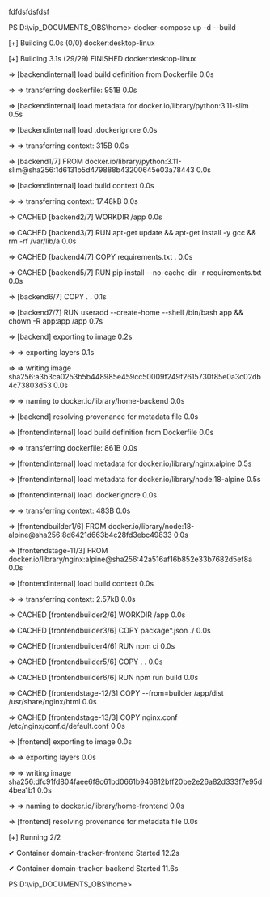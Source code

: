 fdfdsfdsfdsf



PS D:\vip_DOCUMENTS_OBS\home> docker-compose up -d --build

[+] Building 0.0s (0/0)  docker:desktop-linux

[+] Building 3.1s (29/29) FINISHED                                                  docker:desktop-linux

 => [backendinternal] load build definition from Dockerfile                                        0.0s

 => => transferring dockerfile: 951B                                                                0.0s

 => [backendinternal] load metadata for docker.io/library/python:3.11-slim                         0.5s

 => [backendinternal] load .dockerignore                                                           0.0s

 => => transferring context: 315B                                                                   0.0s

 => [backend1/7] FROM docker.io/library/python:3.11-slim@sha256:1d6131b5d479888b43200645e03a78443  0.0s

 => [backendinternal] load build context                                                           0.0s

 => => transferring context: 17.48kB                                                                0.0s

 => CACHED [backend2/7] WORKDIR /app                                                               0.0s

 => CACHED [backend3/7] RUN apt-get update && apt-get install -y     gcc     && rm -rf /var/lib/a  0.0s

 => CACHED [backend4/7] COPY requirements.txt .                                                    0.0s

 => CACHED [backend5/7] RUN pip install --no-cache-dir -r requirements.txt                         0.0s

 => [backend6/7] COPY . .                                                                          0.1s

 => [backend7/7] RUN useradd --create-home --shell /bin/bash app && chown -R app:app /app          0.7s

 => [backend] exporting to image                                                                    0.2s

 => => exporting layers                                                                             0.1s

 => => writing image sha256:a3b3ca0253b5b448985e459cc50009f249f2615730f85e0a3c02db4c73803d53        0.0s

 => => naming to docker.io/library/home-backend                                                     0.0s

 => [backend] resolving provenance for metadata file                                                0.0s

 => [frontendinternal] load build definition from Dockerfile                                       0.0s

 => => transferring dockerfile: 861B                                                                0.0s

 => [frontendinternal] load metadata for docker.io/library/nginx:alpine                            0.5s

 => [frontendinternal] load metadata for docker.io/library/node:18-alpine                          0.5s

 => [frontendinternal] load .dockerignore                                                          0.0s

 => => transferring context: 483B                                                                   0.0s

 => [frontendbuilder1/6] FROM docker.io/library/node:18-alpine@sha256:8d6421d663b4c28fd3ebc49833  0.0s

 => [frontendstage-11/3] FROM docker.io/library/nginx:alpine@sha256:42a516af16b852e33b7682d5ef8a  0.0s

 => [frontendinternal] load build context                                                          0.0s

 => => transferring context: 2.57kB                                                                 0.0s

 => CACHED [frontendbuilder2/6] WORKDIR /app                                                      0.0s

 => CACHED [frontendbuilder3/6] COPY package*.json ./                                             0.0s

 => CACHED [frontendbuilder4/6] RUN npm ci                                                        0.0s

 => CACHED [frontendbuilder5/6] COPY . .                                                          0.0s

 => CACHED [frontendbuilder6/6] RUN npm run build                                                 0.0s

 => CACHED [frontendstage-12/3] COPY --from=builder /app/dist /usr/share/nginx/html               0.0s

 => CACHED [frontendstage-13/3] COPY nginx.conf /etc/nginx/conf.d/default.conf                    0.0s

 => [frontend] exporting to image                                                                   0.0s

 => => exporting layers                                                                             0.0s

 => => writing image sha256:dfc91fd804faee6f8c61bd0661b946812bff20be2e26a82d333f7e95d4bea1b1        0.0s

 => => naming to docker.io/library/home-frontend                                                    0.0s

 => [frontend] resolving provenance for metadata file                                               0.0s

[+] Running 2/2

 ✔ Container domain-tracker-frontend  Started                                                      12.2s

 ✔ Container domain-tracker-backend   Started                                                      11.6s

PS D:\vip_DOCUMENTS_OBS\home>
